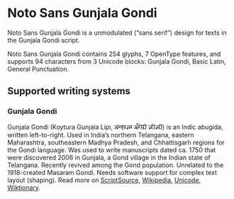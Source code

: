
# Noto Sans Gunjala Gondi

Noto Sans Gunjala Gondi is a unmodulated (“sans serif”) design for texts in the Gunjala Gondi script. 

Noto Sans Gunjala Gondi contains 254 glyphs, 7 OpenType features, and supports 94 characters from 3 Unicode blocks: Gunjala Gondi, Basic Latin, General Punctuation.


## Supported writing systems


### Gunjala Gondi

Gunjala Gondi (Koytura Gunjala Lipi, 𑵶𑶍𑶕𑶀𑵵𑶊 𑵶𑶓𑶕𑶂𑶋 𑵵𑶋𑶅𑶋) is an Indic abugida, written left-to-right. Used in India’s northern Telangana, eastern Maharashtra, southeastern Madhya Pradesh, and Chhattisgarh regions for the Gondi language. Was used to write manuscripts dated ca. 1750 that were discovered 2006 in Gunjala, a Gond village in the Indian state of Telangana. Recently revived among the Gond population. Unrelated to the 1918-created Masaram Gondi. Needs software support for complex text layout (shaping). Read more on [ScriptSource](https://scriptsource.org/scr/Gong), [Wikipedia](https://en.wikipedia.org/wiki/ISO_15924:Gong), [Unicode](https://www.unicode.org/versions/Unicode13.0.0/ch13.pdf#G39306), [Wiktionary](https://en.wiktionary.org/wiki/Category:Gunjala_Gondi_script).

